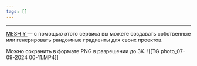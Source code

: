 ```yaml
---
tags: []
---
```


---


[MESH Y ](https://meshy.uxie.io/) — с помощью этого сервиса вы можете создавать собственные или генерировать рандомные градиенты для своих проектов.

Можно сохранить в формате PNG в разрешении до 3K.
![[TG photo_07-09-2024 00-11.MP4]]
